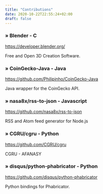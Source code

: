 ```yaml
---
title: "Contributions"
date: 2020-10-22T22:55:24+02:00
draft: false
---
```


### &raquo; Blender - C
https://developer.blender.org/

Free and Open 3D Creation Software.

### &raquo; CoinGecko-Java - Java
https://github.com/Philipinho/CoinGecko-Java

Java wrapper for the CoinGecko API.

### &raquo; nasa8x/rss-to-json - Javascript
https://github.com/nasa8x/rss-to-json

RSS and Atom feed generator for Node.js 

### &raquo; CGRU/cgru - Python
https://github.com/CGRU/cgru

CGRU - AFANASY

### &raquo; disqus/python-phabricator - Python
https://github.com/disqus/python-phabricator

Python bindings for Phabricator.